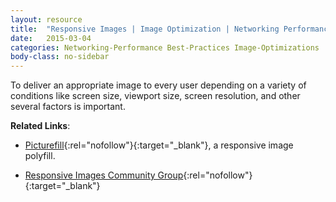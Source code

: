 ```yaml
---
layout: resource
title:  "Responsive Images | Image Optimization | Networking Performance"
date:   2015-03-04
categories: Networking-Performance Best-Practices Image-Optimizations
body-class: no-sidebar
---
```


To deliver an appropriate image to every user depending on a variety of conditions like screen size, viewport size, screen resolution, and other several factors is important.

**Related Links**:

* [Picturefill](http://scottjehl.github.io/picturefill/){:rel="nofollow"}{:target="_blank"}, a responsive image polyfill.

* [Responsive Images Community Group](https://responsiveimages.org/){:rel="nofollow"}{:target="_blank"}